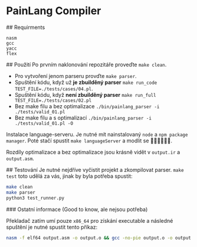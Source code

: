 # PainLang Compiler

## Requirments
```
nasm
gcc
yacc
flex
```

## Použití
Po prvním naklonování repozitáře proveďte `make clean`.

 - Pro vytvoření jenom parseru provďte `make parser`.  
 - Spuštění kódu, když už **je zbuilděný parser** `make run_code TEST_FILE=./tests/cases/04.pl`. 
 - Spuštění kódu, když **není zbuilděný parser** `make run_full TEST_FILE=./tests/cases/02.pl` 
 - Bez make filu a bez optimalizace `./bin/painlang_parser -i ./tests/valid_01.pl`
 - Bez make filu a s optimalizací `./bin/painlang_parser -i ./tests/valid_01.pl -O`

Instalace language-serveru. Je nutné mít nainstalovaný `node` a `npm package manager`. Poté stačí spustit `make languageServer` a modlit se 🙏🏾🙏🏾🙏🏾.


Rozdíly optimalizace a bez optimalizace jsou krásně vidět v `output.ir` a `output.asm`. 

## Testování
Je nutné nejdříve vyčistit projekt a zkompilovat parser. `make test` toto udělá za vás, jinak by byla potřeba spustit: 
```bash
make clean
make parser
python3 test_runner.py
```

### Ostatní informace (Good to know, ale nejsou potřeba)

Překladač zatím umí pouze `x86_64` pro získání executable a následné spuštění je nutné spustit tento příkaz:

```bash
nasm -f elf64 output.asm -o output.o && gcc -no-pie output.o -o output && ./output
```